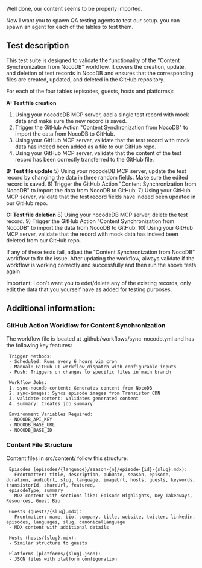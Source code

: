 Well done, our content seems to be properly imported. 

Now I want you to spawn QA testing agents to test our setup. you can spawn an agent for each of the tables to test them. 

## Test description
This test suite is designed to validate the functionality of the "Content Synchronization from NocoDB" workflow. It covers the creation, update, and deletion of test records in NocoDB and ensures that the corresponding files are created, updated, and deleted in the GitHub repository.

For each of the four tables (episodes, guests, hosts and platforms):

**A: Test file creation** 
1) Using your nocodeDB MCP server, add a single test record with mock data and make sure the new record is saved. 
2) Trigger the GitHub Action "Content Synchronization from NocoDB" to import the data from NocoDB to GitHub. 
3) Using your GitHub MCP server, validate that the test record with mock data has indeed been added as a file to our GitHub repo. 
4) Using your GitHub MCP server, validate that the content of the test record has been correctly transferred to the GitHub file. 

**B: Test file update** 
5) Using your nocodeDB MCP server, update the test record by changing the data in three random fields. Make sure the edited record is saved. 
6) Trigger the GitHub Action "Content Synchronization from NocoDB" to import the data from NocoDB to GitHub. 
7) Using your GitHub MCP server, validate that the test record fields have indeed been updated in our GitHub repo. 

**C: Test file deletion** 
8) Using your nocodeDB MCP server, delete the test record.
9) Trigger the GitHub Action "Content Synchronization from NocoDB" to import the data from NocoDB to GitHub.
10) Using your GitHub MCP server, validate that the record with mock data has indeed been deleted from our GitHub repo. 

If any of these tests fail, adjust the "Content Synchronization from NocoDB" workflow to fix the issue. After updating the workflow, always validate if the workflow is working correctly and successfully and then run the above tests again. 

Important: I don't want you to edet/delete any of the existing records, only edit the data that you yourself have as added for testing purposes. 

## Additional information:

### GitHub Action Workflow for Content Synchronization
The workflow file is located at .github/workflows/sync-nocodb.yml and has the following key features:

     Trigger Methods:
     - Scheduled: Runs every 6 hours via cron
     - Manual: GitHub UI workflow_dispatch with configurable inputs
     - Push: Triggers on changes to specific files in main branch

     Workflow Jobs:
     1. sync-nocodb-content: Generates content from NocoDB
     2. sync-images: Syncs episode images from Transistor CDN
     3. validate-content: Validates generated content
     4. summary: Creates job summary

     Environment Variables Required:
     - NOCODB_API_KEY
     - NOCODB_BASE_URL
     - NOCODB_BASE_ID

### Content File Structure
Content files in src/content/ follow this structure:

     Episodes (episodes/{language}/season-{n}/episode-{id}-{slug}.mdx):
     - Frontmatter: title, description, pubDate, season, episode, duration, audioUrl, slug, language, imageUrl, hosts, guests, keywords, transistorId, shareUrl, featured,
     episodeType, summary
     - MDX content with sections like: Episode Highlights, Key Takeaways, Resources, Guest Bio

     Guests (guests/{slug}.mdx):
     - Frontmatter: name, bio, company, title, website, twitter, linkedin, episodes, languages, slug, canonicalLanguage
     - MDX content with additional details

     Hosts (hosts/{slug}.mdx):
     - Similar structure to guests

     Platforms (platforms/{slug}.json):
     - JSON files with platform configuration
